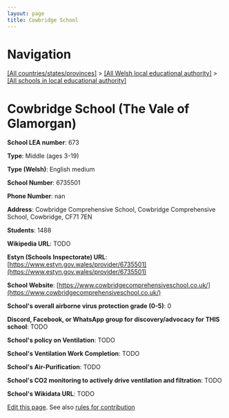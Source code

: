 ```yaml
---
layout: page
title: Cowbridge School
---
```

# Navigation

[[All countries/states/provinces]](../../..) > [[All Welsh local educational authority]](../..) > [[All schools in local educational authority]](..)

# Cowbridge School (The Vale of Glamorgan)

**School LEA number**: 673

**Type**: Middle (ages 3-19)

**Type (Welsh)**: English medium

**School Number**: 6735501

**Phone Number**: nan

**Address**: Cowbridge Comprehensive School, Cowbridge Comprehensive School, Cowbridge, CF71 7EN

**Students**: 1488

**Wikipedia URL**: TODO

**Estyn (Schools Inspectorate) URL**: [https://www.estyn.gov.wales/provider/6735501](https://www.estyn.gov.wales/provider/6735501)

**School Website**: [https://www.cowbridgecomprehensiveschool.co.uk/](https://www.cowbridgecomprehensiveschool.co.uk/)

**School's overall airborne virus protection grade (0-5)**: 0

**Discord, Facebook, or WhatsApp group for discovery/advocacy for THIS school**: TODO

**School's policy on Ventilation**: TODO

**School's Ventilation Work Completion**: TODO

**School's Air-Purification**: TODO

**School's CO2 monitoring to actively drive ventilation and filtration**: TODO

**School's Wikidata URL**: TODO




[Edit this page](https://github.com/ventilate-schools/Wales/edit/prif/./The_Vale_of_Glamorgan/Cowbridge_School.md). See also [rules for contribution](../../../contribution-rules/)